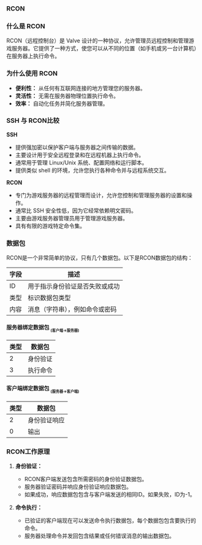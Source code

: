 ### RCON

### 什么是 RCON

RCON（远程控制台）是 Valve 设计的一种协议，允许管理员远程控制和管理游戏服务器。它提供了一种方式，使您可以从不同的位置（如手机或另一台计算机）在服务器上执行命令。

### 为什么使用 RCON

- **便利性：** 从任何有互联网连接的地方管理您的服务器。
- **灵活性：** 无需在服务器物理位置执行命令。
- **效率：** 自动化任务并简化服务器管理。

### SSH 与 RCON比较

**SSH**

- 提供强加密以保护客户端与服务器之间传输的数据。
- 主要设计用于安全远程登录和在远程机器上执行命令。
- 通常用于管理 Linux/Unix 系统、配置网络和运行脚本。
- 提供类似 shell 的环境，允许您执行各种命令并与远程系统交互。

**RCON**

- 专门为游戏服务器的远程管理而设计，允许您控制和管理服务器的设置和操作。
- 通常比 SSH 安全性低，因为它经常依赖明文密码。
- 主要由游戏服务器管理员用于管理游戏服务器。
- 具有有限的游戏特定命令集。

### 数据包

RCON是一个非常简单的协议，只有几个数据包。以下是RCON数据包的结构：

| 字段 | 描述                                   |
| ---- | -------------------------------------- |
| ID   | 用于指示身份验证是否失败或成功         |
| 类型 | 标识数据包类型                         |
| 内容 | 消息（字符串），例如命令或密码         |

#### 服务器绑定数据包 <sub><sub>(客户端→服务器)</sub></sub>

| 类型 | 数据包     |
| ---- | ---------- |
| 2    | 身份验证   |
| 3    | 执行命令   |

#### 客户端绑定数据包 <sub><sub>(服务器→客户端)</sub></sub>

| 类型 | 数据包       |
| ---- | ------------ |
| 2    | 身份验证响应 |
| 0    | 输出         |

### RCON工作原理

1. **身份验证：**

   - RCON客户端发送包含所需密码的身份验证数据包。
   - 服务器验证密码并响应身份验证响应数据包。
   - 如果成功，响应数据包包含与客户端发送的相同ID。如果失败，ID为-1。

2. **命令执行：**

   - 已验证的客户端现在可以发送命令执行数据包，每个数据包包含要执行的命令。
   - 服务器处理命令并发回包含结果或任何错误消息的输出数据包。 